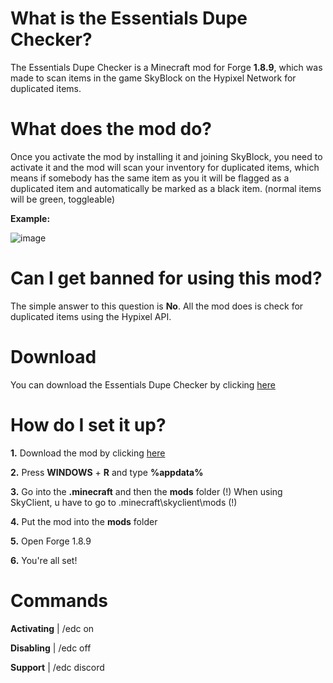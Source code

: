 # What is the Essentials Dupe Checker?
The Essentials Dupe Checker is a Minecraft mod for Forge **1.8.9**,
which was made to scan items in the game SkyBlock on the Hypixel Network for duplicated items.

# What does the mod do?
Once you activate the mod by installing it and joining SkyBlock, you need to activate it and the mod will scan your inventory for duplicated items, which means if somebody has the same item as you it will be flagged as a duplicated item and automatically be marked as a black item. (normal items will be green, toggleable)

**Example:**

![image](https://user-images.githubusercontent.com/103907495/163737858-f29d9167-b157-4d1e-867b-ea61622de9b1.png)

# Can I get banned for using this mod?
The simple answer to this question is **No**. All the mod does is check for duplicated items using the Hypixel API.

# Download
You can download the Essentials Dupe Checker by clicking [here](https://github.com/SteezDev/EssentialsDupeChecker/blob/main/EssentialsDupeChecker-1.0.jar)

# How do I set it up?
**1.** Download the mod by clicking [here](https://github.com/SteezDev/EssentialsDupeChecker/blob/main/EssentialsDupeChecker-1.0.jar)

**2.** Press **WINDOWS** + **R** and type **%appdata%**

**3.** Go into the **.minecraft** and then the **mods** folder 
(!) When using SkyClient, u have to go to .minecraft\skyclient\mods (!)

**4.** Put the mod into the **mods** folder

**5.** Open Forge 1.8.9

**6.** You're all set!

# Commands

**Activating** | /edc on

**Disabling** | /edc off

**Support** | /edc discord
